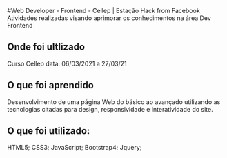 #Web Developer - Frontend - Cellep | Estação Hack from Facebook
Atividades realizadas visando aprimorar os conhecimentos na área Dev Frontend 

## Onde foi ultlizado

Curso Cellep
data: 06/03/2021 a 27/03/21 

## O que foi aprendido

Desenvolvimento de uma página Web do básico ao avançado utilizando as tecnologias citadas para design, responsividade e interatividade do site. 

## O que foi utilizado:

HTML5;
CSS3;
JavaScript;
Bootstrap4;
Jquery;
